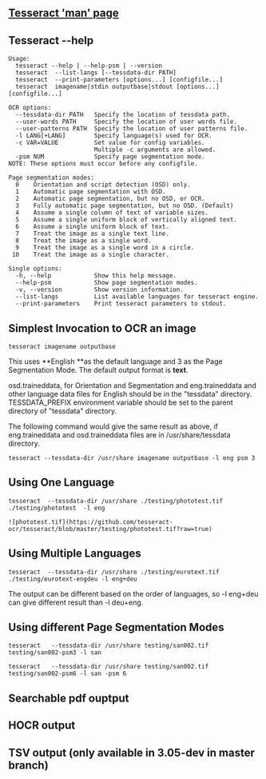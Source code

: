 ## [Tesseract 'man' page](https://github.com/tesseract-ocr/tesseract/blob/master/doc/tesseract.1.asc)

## Tesseract --help

    Usage:
      tesseract --help | --help-psm | --version
      tesseract  --list-langs [--tessdata-dir PATH]
      tesseract  --print-parameters [options...] [configfile...]
      tesseract  imagename|stdin outputbase|stdout [options...] [configfile...]
    
    OCR options:
      --tessdata-dir PATH   Specify the location of tessdata path.
      --user-words PATH     Specify the location of user words file.
      --user-patterns PATH  Specify the location of user patterns file.
      -l LANG[+LANG]        Specify language(s) used for OCR.
      -c VAR=VALUE          Set value for config variables.
                            Multiple -c arguments are allowed.
      -psm NUM              Specify page segmentation mode.
    NOTE: These options must occur before any configfile.
    
    Page segmentation modes:
      0    Orientation and script detection (OSD) only.
      1    Automatic page segmentation with OSD.
      2    Automatic page segmentation, but no OSD, or OCR.
      3    Fully automatic page segmentation, but no OSD. (Default)
      4    Assume a single column of text of variable sizes.
      5    Assume a single uniform block of vertically aligned text.
      6    Assume a single uniform block of text.
      7    Treat the image as a single text line.
      8    Treat the image as a single word.
      9    Treat the image as a single word in a circle.
     10    Treat the image as a single character.
    
    Single options:
      -h, --help            Show this help message.
      --help-psm            Show page segmentation modes.
      -v, --version         Show version information.
      --list-langs          List available languages for tesseract engine.
      --print-parameters    Print tesseract parameters to stdout.

## Simplest Invocation to OCR an image

    tesseract imagename outputbase

This uses **English **as the default language and 3 as the Page Segmentation Mode. The default output format is **text**.

osd.traineddata, for Orientation and Segmentation and eng.traineddata and other language data files for English should be in the "tessdata" directory. TESSDATA_PREFIX environment variable should be set to the parent directory of "tessdata" directory. 

The following command would give the same result as above, if eng.traineddata and osd.traineddata files are in /usr/share/tessdata directory.

    tesseract --tessdata-dir /usr/share imagename outputbase -l eng psm 3

## Using One Language

    tesseract  --tessdata-dir /usr/share ./testing/phototest.tif ./testing/phototest  -l eng

    ![phototest.tif](https://github.com/tesseract-ocr/tesseract/blob/master/testing/phototest.tif?raw=true)

## Using Multiple Languages

    tesseract  --tessdata-dir /usr/share ./testing/eurotext.tif ./testing/eurotext-engdeu -l eng+deu

The output can be different based on the order of languages, so -l eng+deu can give different result than -l deu+eng.

## Using different Page Segmentation Modes

    tesseract   --tessdata-dir /usr/share testing/san002.tif testing/san002-psm3 -l san 

    tesseract   --tessdata-dir /usr/share testing/san002.tif testing/san002-psm6 -l san -psm 6 

## Searchable pdf ouptput

## HOCR output

## TSV output (only available in 3.05-dev in master branch)




